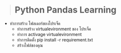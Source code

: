 > # Python Pandas Learning

- ทำการสร้าง โฟลเดอร์ของโปรเจ็ค 
  - ทำการสร้าง virtualevironment ของ โปรเจ็ค
  - ทำการ activage virtualevironment
  - ทำการติดตั้ง pip install -r requirement.txt
  - สร้างไฟล์ของคุณ
